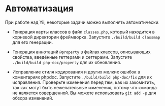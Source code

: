 Автоматизация
=============

При работе над Yii, некоторые задачи можно выполнять автоматически:

- Генерация карты классов в файл `classes.php`, который находится в корневой директории фреймворка.
  Запустите `./build/build classmap` для его генерации.

- Генерация аннотаций `@property` в файлах классов, описывающих свойства, введённые геттерами и сеттерами.
  Запустите `./build/build php-doc/property` для их обновления.

- Исправление стиля кодирования и других мелких ошибок в коментариях phpdoc.
  Запустите `./build/build php-doc/fix` для их исправления.
  Проверьте изменения перед тем, как их закомитить, так как могут быть нежелательные изменения, потому что команда не
  является совершенной. Вы можете использовать `git add -p` для обзора изменений.
